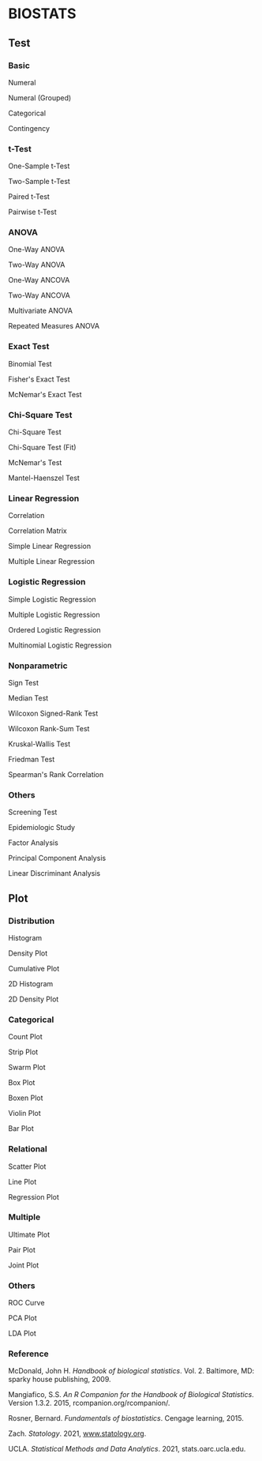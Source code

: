 # BIOSTATS

## Test

### Basic

Numeral

Numeral (Grouped)

Categorical

Contingency

### t-Test

One-Sample t-Test

Two-Sample t-Test

Paired t-Test

Pairwise t-Test

### ANOVA

One-Way ANOVA

Two-Way ANOVA

One-Way ANCOVA

Two-Way ANCOVA

Multivariate ANOVA

Repeated Measures ANOVA

### Exact Test

Binomial Test

Fisher's Exact Test

McNemar's Exact Test

### Chi-Square Test

Chi-Square Test

Chi-Square Test (Fit)

McNemar's Test

Mantel-Haenszel Test

### Linear Regression

Correlation

Correlation Matrix

Simple Linear Regression

Multiple Linear Regression

### Logistic Regression

Simple Logistic Regression

Multiple Logistic Regression

Ordered Logistic Regression

Multinomial Logistic Regression

### Nonparametric

Sign Test

Median Test

Wilcoxon Signed-Rank Test

Wilcoxon Rank-Sum Test

Kruskal-Wallis Test

Friedman Test

Spearman's Rank Correlation

### Others

Screening Test

Epidemiologic Study

Factor Analysis

Principal Component Analysis

Linear Discriminant Analysis


## Plot

### Distribution

Histogram

Density Plot

Cumulative Plot

2D Histogram 

2D Density Plot

### Categorical

Count Plot

Strip Plot

Swarm Plot

Box Plot

Boxen Plot

Violin Plot

Bar Plot

### Relational

Scatter Plot

Line Plot

Regression Plot

### Multiple 

Ultimate Plot

Pair Plot

Joint Plot

### Others

ROC Curve

PCA Plot

LDA Plot


### Reference

McDonald, John H. _Handbook of biological statistics_. Vol. 2. Baltimore, MD: sparky house publishing, 2009.

Mangiafico, S.S. _An R Companion for the Handbook of Biological Statistics_. Version 1.3.2. 2015, rcompanion.org/rcompanion/.

Rosner, Bernard. _Fundamentals of biostatistics_. Cengage learning, 2015.

Zach. _Statology_. 2021, www.statology.org.

UCLA. _Statistical Methods and Data Analytics_. 2021, stats.oarc.ucla.edu.